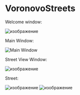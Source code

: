 # VoronovoStreets
Welcome window:

![изображение](https://user-images.githubusercontent.com/105167571/229183703-715508c4-5434-4492-900d-a4f99972199f.png)

Main Window:

![Main Window](https://user-images.githubusercontent.com/105167571/224819897-15ce71fd-85a3-4b51-8a80-771856285cc4.png)

Street View Window:

![изображение](https://user-images.githubusercontent.com/105167571/224820313-dfb42101-86a7-4c1e-9d28-a1f1ce3ead1a.png)


Street:

![изображение](https://user-images.githubusercontent.com/105167571/224820477-4292ff6c-7dfc-4dcb-8197-84ed4cabdff9.png)
![изображение](https://user-images.githubusercontent.com/105167571/224820546-73136c5e-bfb4-4695-a79c-1f1b45bdc08d.png)
